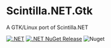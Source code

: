 # Scintilla.NET.Gtk
A GTK/Linux port of Scintilla.NET

[![.NET](https://github.com/VPKSoft/Scintilla.NET.Gtk/actions/workflows/dotnet.yml/badge.svg)](https://github.com/VPKSoft/Scintilla.NET.Gtk/actions/workflows/dotnet.yml)
 [![.NET NuGet Release](https://github.com/VPKSoft/Scintilla.NET.Gtk/actions/workflows/dotnet_nuget.yml/badge.svg)](https://github.com/VPKSoft/Scintilla.NET.Gtk/actions/workflows/dotnet_nuget.yml) ![Nuget](https://img.shields.io/nuget/v/Scintilla.NET.Gtk)
